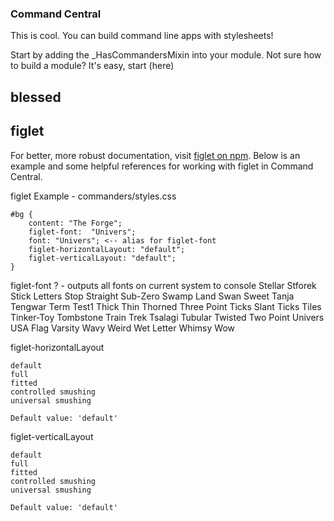### Command Central

This is cool. You can build command line apps with stylesheets!

Start by adding the _HasCommandersMixin into your module. Not sure how to build a module? It's easy, start (here)

## blessed

## figlet

For better, more robust documentation, visit [figlet on npm](https://www.npmjs.org/package/figlet). Below is an example
and some helpful references for working with figlet in Command Central.

figlet Example - commanders/styles.css

    #bg {
        content: "The Forge";
        figlet-font:  "Univers";
        font: "Univers"; <-- alias for figlet-font
        figlet-horizontalLayout: "default";
        figlet-verticalLayout: "default";
    }


figlet-font
    ? - outputs all fonts on current system to console
    Stellar
    Stforek
    Stick Letters
    Stop
    Straight
    Sub-Zero
    Swamp Land
    Swan
    Sweet
    Tanja
    Tengwar
    Term
    Test1
    Thick
    Thin
    Thorned
    Three Point
    Ticks Slant
    Ticks
    Tiles
    Tinker-Toy
    Tombstone
    Train
    Trek
    Tsalagi
    Tubular
    Twisted
    Two Point
    Univers
    USA Flag
    Varsity
    Wavy
    Weird
    Wet Letter
    Whimsy
    Wow

figlet-horizontalLayout

    default
    full
    fitted
    controlled smushing
    universal smushing

    Default value: 'default'


figlet-verticalLayout

    default
    full
    fitted
    controlled smushing
    universal smushing

    Default value: 'default'

